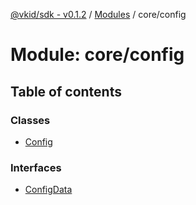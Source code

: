 [@vkid/sdk - v0.1.2](../README.md) / [Modules](../modules.md) / core/config

# Module: core/config

## Table of contents

### Classes

- [Config](../classes/core_config.Config.md)

### Interfaces

- [ConfigData](../interfaces/core_config.ConfigData.md)
